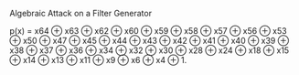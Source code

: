 Algebraic Attack on a Filter Generator

p(x) = x64 ⊕ x63 ⊕ x62 ⊕ x60 ⊕ x59 ⊕ x58 ⊕ x57 ⊕ x56 ⊕ x53 ⊕ x50 ⊕ x47 ⊕ x45 ⊕ x44 ⊕ x43 ⊕ x42 ⊕ x41 ⊕ x40 ⊕ x39 ⊕ x38 ⊕ x37 ⊕ x36 ⊕ x34 ⊕ x32 ⊕ x30 ⊕ x28 ⊕ x24 ⊕ x18 ⊕ x15 ⊕ x14 ⊕ x13 ⊕ x11 ⊕ x9 ⊕ x6 ⊕ x4 ⊕ 1.
